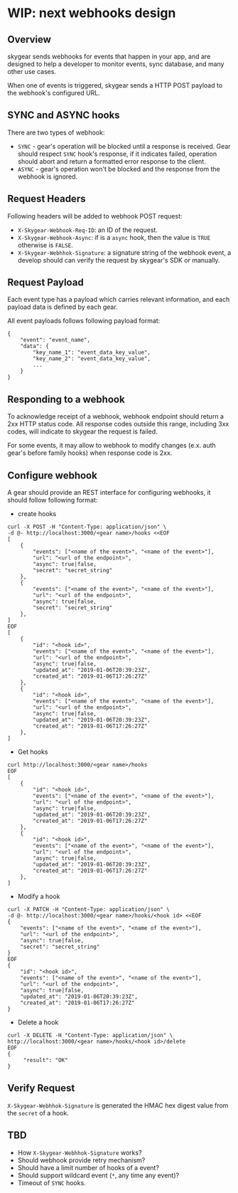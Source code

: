 # WIP: next webhooks design

## Overview

skygear sends webhooks for events that happen in your app, and are designed to help a developer to monitor events, sync database, and many other use cases.

When one of events is triggered, skygear sends a HTTP POST payload to the webhook's configured URL.

## SYNC and ASYNC hooks

There are two types of webhook:

- `SYNC` - gear's operation will be blocked until a response is received. Gear should respect `SYNC` hook's response, if it indicates failed, operation should abort and return a formatted error response to the client.
- `ASYNC` - gear's operation won't be blocked and the response from the webhook is ignored.

## Request Headers

Following headers will be added to webhook POST request:

- `X-Skygear-Webhook-Req-ID`: an ID of the request.
- `X-Skygear-Webhook-Async`: if is a `async` hook, then the value is `TRUE` otherwise is `FALSE`. 
- `X-Skygear-Webhhok-Signature`: a signature string of the webhook event, a develop should can verify the request by skygear's SDK or manually.

## Request Payload

Each event type has a payload which carries relevant information, and each payload data is defined by each gear.

All event payloads follows following payload format:

```json=
{
    "event": "event_name",
    "data": {
        "key_name_1": "event_data_key_value",
        "key_name_2": "event_data_key_value",
        ...
    }
}
```

## Responding to a webhook

To acknowledge receipt of a webhook, webhook endpoint should return a 2xx HTTP status code. All response codes outside this range, including 3xx codes, will indicate to skygear the request is failed.

For some events, it may allow to webhook to modify changes (e.x. auth gear's before family hooks) when response code is 2xx. 

## Configure webhook

A gear should provide an REST interface for configuring webhooks, it should follow following format:

- create hooks

```bash=
curl -X POST -H "Content-Type: application/json" \
-d @- http://localhost:3000/<gear name>/hooks <<EOF
[
    {
        "events": ["<name of the event>", "<name of the event>"],
        "url": "<url of the endpoint>",
        "async": true|false,
        "secret": "secret_string"
    },
    {
        "events": ["<name of the event>", "<name of the event>"],
        "url": "<url of the endpoint>",
        "async": true|false,
        "secret": "secret_string"
    },
]
EOF
[
    {
        "id": "<hook id>",
        "events": ["<name of the event>", "<name of the event>"],
        "url": "<url of the endpoint>",
        "async": true|false,
        "updated_at": "2019-01-06T20:39:23Z",
        "created_at": "2019-01-06T17:26:27Z"
    },
    {
        "id": "<hook id>",
        "events": ["<name of the event>", "<name of the event>"],
        "url": "<url of the endpoint>",
        "async": true|false,
        "updated_at": "2019-01-06T20:39:23Z",
        "created_at": "2019-01-06T17:26:27Z"
    },
]
```

- Get hooks
```bash=
curl http://localhost:3000/<gear name>/hooks
EOF
[
    {
        "id": "<hook id>",
        "events": ["<name of the event>", "<name of the event>"],
        "url": "<url of the endpoint>",
        "async": true|false,
        "updated_at": "2019-01-06T20:39:23Z",
        "created_at": "2019-01-06T17:26:27Z"
    },
    {
        "id": "<hook id>",
        "events": ["<name of the event>", "<name of the event>"],
        "url": "<url of the endpoint>",
        "async": true|false,
        "updated_at": "2019-01-06T20:39:23Z",
        "created_at": "2019-01-06T17:26:27Z"
    },
]
```

- Modify a hook
```bash=
curl -X PATCH -H "Content-Type: application/json" \
-d @- http://localhost:3000/<gear name>/hooks/<hook id> <<EOF
{
    "events": ["<name of the event>", "<name of the event>"],
    "url": "<url of the endpoint>",
    "async": true|false,
    "secret": "secret_string"
}
EOF
{
    "id": "<hook id>",
    "events": ["<name of the event>", "<name of the event>"],
    "url": "<url of the endpoint>",
    "async": true|false,
    "updated_at": "2019-01-06T20:39:23Z",
    "created_at": "2019-01-06T17:26:27Z"
}
```

- Delete a hook
```bash=
curl -X DELETE -H "Content-Type: application/json" \
http://localhost:3000/<gear name>/hooks/<hook id>/delete 
EOF
{
     "result": "OK"
}
```

## Verify Request

`X-Skygear-Webhhok-Signature` is generated the HMAC hex digest value from the `secret` of a hook.

## TBD

- How `X-Skygear-Webhhok-Signature` works?
- Should webhook provide retry mechanism?
- Should have a limit number of hooks of a event?
- Should support wildcard event (`*`, any time any event)?
- Timeout of `SYNC` hooks.